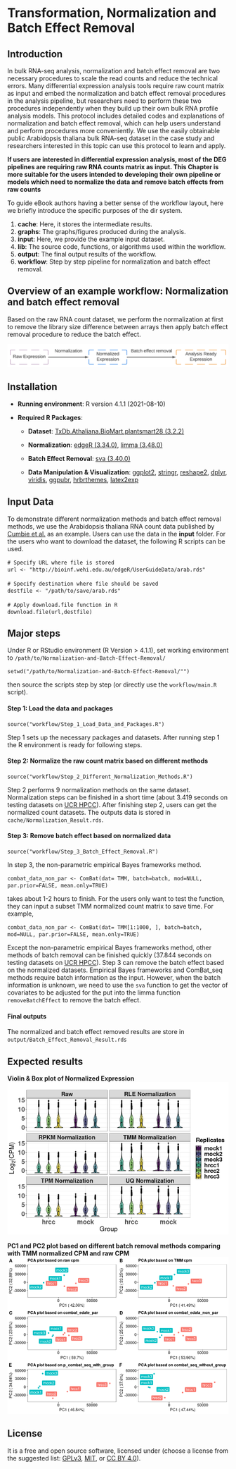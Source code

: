 # Transformation, Normalization and Batch Effect Removal
## Introduction 
In bulk RNA-seq analysis, normalization and batch effect removal are two necessary procedures to scale the read counts and reduce the technical errors. Many differential expression analysis tools require raw count matrix as input and embed the normalization and batch effect removal procedures in the analysis pipeline, but researchers need to perform these two procedures independently when they build up their own bulk RNA profile analysis models. This protocol includes detailed codes and explanations of normalization and batch effect removal, which can help users understand and perform procedures more conveniently. We use the easily obtainable public Arabidopsis thaliana bulk RNA-seq dataset in the case study and researchers interested in this topic can use this protocol to learn and apply. 

**If users are interested in differential expression analysis, most of the DEG pipelines are requiring raw RNA counts matrix as input. This Chapter is more suitable for the users intended to developing their own pipeline or models which need to normalize the data and remove batch effects from raw counts**

To guide eBook authors having a better sense of the workflow layout, here we briefly introduce the specific purposes of the dir system. 

1. __cache__: Here, it stores the intermediate results. 
2. __graphs__: The graphs/figures produced during the analysis.
3. __input__: Here, we provide the example input dataset. 
4. __lib__: The source code, functions, or algorithms used within the workflow.
5. __output__: The final output results of the workflow.
6. __workflow__: Step by step pipeline for normalization and batch effect removal.

## Overview of an example workflow: Normalization and batch effect removal 

Based on the raw RNA count dataset, we perform the normalization at first to remove the library size difference between arrays then apply batch effect removal procedure to reduce the batch effect. 

![Normalization and batch effect removal workflow](graphs/Workflow.png)

## Installation

- __Running environment__: 
    R version 4.1.1 (2021-08-10)

- __Required R Packages__: 
  - __Dataset__:
    [TxDb.Athaliana.BioMart.plantsmart28 (3.2.2)](https://bioconductor.org/packages/release/data/annotation/html/TxDb.Athaliana.BioMart.plantsmart28.html)
   - __Normalization__:
      [edgeR (3.34.0)](https://bioconductor.org/packages/release/bioc/html/edgeR.html), [limma (3.48.0)](https://bioconductor.org/packages/release/bioc/html/limma.html)
    - __Batch Effect Removal__:
      [sva (3.40.0)](https://bioconductor.org/packages/release/bioc/html/sva.html)

  - __Data Manipulation & Visualization__:
      [ggplot2](https://cran.r-project.org/web/packages/ggplot2/index.html), [stringr](https://cran.r-project.org/web/packages/stringr/index.html), [reshape2](https://cran.r-project.org/web/packages/reshape2/index.html), [dplyr](https://cran.r-project.org/web/packages/dplyr/index.html), [viridis](https://cran.r-project.org/web/packages/viridis/index.html), [ggpubr](https://cran.r-project.org/web/packages/ggpubr/index.html), [hrbrthemes](https://cran.r-project.org/web/packages/hrbrthemes/index.html), [latex2exp](https://cran.r-project.org/web/packages/latex2exp/index.html)
       
## Input Data
To demonstrate different normalization methods and batch effect removal methods, we use the Arabidopsis thaliana RNA count data published by [Cumbie et al.](https://www.google.com/search?q=4.%09Cumbie%2C+J.+S.%2C+Kimbrel%2C+J.+A.%2C+Di%2C+Y.%2C+Schafer%2C+D.+W.%2C+Wilhelm%2C+L.+J.%2C+Fox%2C+S.+E.%2C+Sullivan%2C+C.+M.%2C+Curzon%2C+A.+D.%2C+Carrington%2C+J.+C.%2C+Mockler%2C+T.+C.+and+Chang%2C+J.+H.+%282011%29.+GENE-counter%3A+a+computational+pipeline+for+the+analysis+of+RNA-Seq+data+for+gene+expression+differences.+PLoS+One+6%2810%29%3A+e25279.&rlz=1C1CHBF_enUS890US890&ei=BhoIYrL1IJWgkPIP1LeMqA0&ved=0ahUKEwiykPn4gfv1AhUVEEQIHdQbA9UQ4dUDCA4&uact=5&oq=4.%09Cumbie%2C+J.+S.%2C+Kimbrel%2C+J.+A.%2C+Di%2C+Y.%2C+Schafer%2C+D.+W.%2C+Wilhelm%2C+L.+J.%2C+Fox%2C+S.+E.%2C+Sullivan%2C+C.+M.%2C+Curzon%2C+A.+D.%2C+Carrington%2C+J.+C.%2C+Mockler%2C+T.+C.+and+Chang%2C+J.+H.+%282011%29.+GENE-counter%3A+a+computational+pipeline+for+the+analysis+of+RNA-Seq+data+for+gene+expression+differences.+PLoS+One+6%2810%29%3A+e25279.&gs_lcp=Cgdnd3Mtd2l6EAMyBwgAEEcQsAMyBwgAEEcQsAMyBwgAEEcQsAMyBwgAEEcQsAMyBwgAEEcQsAMyBwgAEEcQsAMyBwgAEEcQsAMyBwgAEEcQsANKBAhBGABKBAhGGABQwQNYwQNgvAloAnABeACAAQCIAQCSAQCYAQCgAQKgAQHIAQjAAQE&sclient=gws-wiz) as an example. Users can use the data in the **input** folder. 
For the users who want to download the dataset, the following R scripts can be used. 
```
# Specify URL where file is stored
url <- "http://bioinf.wehi.edu.au/edgeR/UserGuideData/arab.rds"

# Specify destination where file should be saved
destfile <- "/path/to/save/arab.rds"

# Apply download.file function in R
download.file(url,destfile)
```


## Major steps
Under R or RStudio environment (R Version > 4.1.1), set working environment to `/path/to/Normalization-and-Batch-Effect-Removal/` 

```
setwd("/path/to/Normalization-and-Batch-Effect-Removal/"")
```

then source the scripts step by step (or directly use the `workflow/main.R` script). 

#### Step 1: Load the data and packages

```
source("workflow/Step_1_Load_Data_and_Packages.R")
```

Step 1 sets up the necessary packages and datasets. After running step 1 the R environment is ready for following steps. 

#### Step 2: Normalize the raw count matrix based on different methods

```
source("workflow/Step_2_Different_Normalization_Methods.R")
```

Step 2 performs 9 normalization methods on the same dataset. Normalization steps can be finished in a short time (about 3.419 seconds on testing datasets on [UCR HPCC](https://hpcc.ucr.edu/about/hardware/overview/)). After finishing step 2, users can get the normalized count datasets. The outputs data is stored in `cache/Normalization_Result.rds`.


#### Step 3: Remove batch effect based on normalized data
```
source("workflow/Step_3_Batch_Effect_Removal.R")
```
In step 3, the non-parametric empirical Bayes frameworks method.

```
combat_data_non_par <- ComBat(dat= TMM, batch=batch, mod=NULL, par.prior=FALSE, mean.only=TRUE)
```
takes about 1-2 hours to finish. For the users only want to test the function, they can input a subset TMM normalized count matrix to save time. For example, 

```
combat_data_non_par <- ComBat(dat= TMM[1:1000, ], batch=batch, mod=NULL, par.prior=FALSE, mean.only=TRUE)
```
Except the non-parametric empirical Bayes frameworks method, other methods of batch removal can be finished quickly (37.844 seconds on testing datasets on [UCR HPCC](https://hpcc.ucr.edu/about/hardware/overview/)). Step 3 can remove the batch effect based on the normalized datasets. Empirical Bayes frameworks and ComBat_seq methods require batch information as the input. However, when the batch information is unknown, we need to use the `sva` function to get the  vector of covariates to be adjusted for the put into the limma function `removeBatchEffect` to remove the batch effect. 

#### Final outputs
The normalized and batch effect removed results are store in `output/Batch_Effect_Removal_Result.rds`

## Expected results
**Violin & Box plot of Normalized Expression**
![Violin_Boxplot_of_Normalized_Expression](graphs/Violin_Boxplot_of_Normalized_Expression.png)

**PC1 and PC2 plot based on different batch removal methods comparing with TMM normalized CPM and raw CPM**
![PCA](graphs/PCA_Plot_of_Batch_Effect_Removed_Results.png)

## License
It is a free and open source software, licensed under []() (choose a license from the suggested list:  [GPLv3](https://github.com/github/choosealicense.com/blob/gh-pages/_licenses/gpl-3.0.txt), [MIT](https://github.com/github/choosealicense.com/blob/gh-pages/LICENSE.md), or [CC BY 4.0](https://github.com/github/choosealicense.com/blob/gh-pages/_licenses/cc-by-4.0.txt)).


